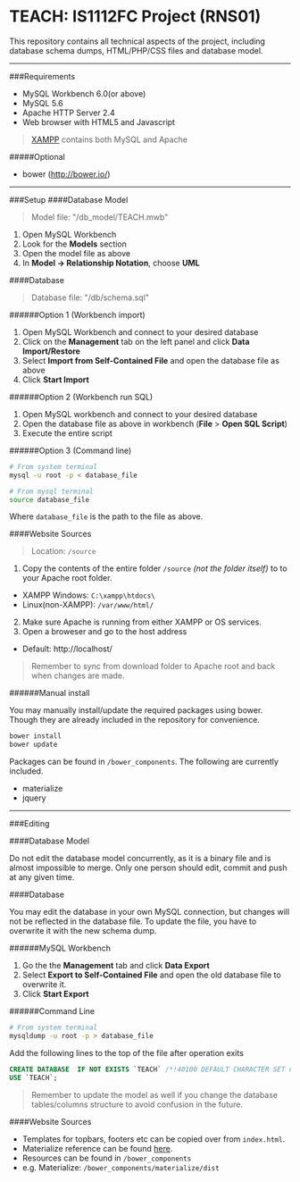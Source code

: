 # TEACH: IS1112FC Project (RNS01)

This repository contains all technical aspects of the project, including database schema dumps, HTML/PHP/CSS files and database model.

---

###Requirements

 - MySQL Workbench 6.0(or above)
 - MySQL 5.6
 - Apache HTTP Server 2.4
 - Web browser with HTML5 and Javascript

> [XAMPP](https://www.apachefriends.org/) contains both MySQL and Apache

#####Optional

 - bower  (http://bower.io/)

---

###Setup
####Database Model

> Model file: "/db_model/TEACH.mwb"

1. Open MySQL Workbench
2. Look for the __Models__ section
3. Open the model file as above
4. In __Model -> Relationship Notation__, choose __UML__

####Database

> Database file: "/db/schema.sql"

######Option 1 (Workbench import)

1. Open MySQL Workbench and connect to your desired database
2. Click on the __Management__ tab on the left panel and click __Data Import/Restore__
3. Select __Import from Self-Contained File__ and open the database file as above
4. Click __Start Import__

######Option 2 (Workbench run SQL)

1. Open MySQL workbench and connect to your desired database
2. Open the database file as above in workbench (__File__ > __Open SQL Script__)
3. Execute the entire script

######Option 3 (Command line)

```bash
# From system terminal 
mysql -u root -p < database_file

# From mysql terminal
source database_file
```

Where `database_file` is the path to the file as above.

####Website Sources

> Location: `/source`

1. Copy the contents of the entire folder `/source` _(not the folder itself)_ to to your Apache root folder. 
 - XAMPP Windows: `C:\xampp\htdocs\`
 - Linux(non-XAMPP): `/var/www/html/`
2. Make sure Apache is running from either XAMPP or OS services.
3. Open a broweser and go to the host address
 - Default: http://localhost/
 
> Remember to sync from download folder to Apache root and back when changes are made.

######Manual install

You may manually install/update the required packages using bower. Though they are already included in the repository for convenience. 

```bash
bower install
bower update
```

Packages can be found in `/bower_components`. The following are currently included.

 - materialize
 - jquery 

---

###Editing

####Database Model

Do not edit the database model concurrently, as it is a binary file and is almost impossible to merge. Only one person should edit, commit and push at any given time.

####Database

You may edit the database in your own MySQL connection, but changes will not be reflected in the database file. To update the file, you have to overwrite it with the new schema dump.

######MySQL Workbench

1. Go the the __Management__ tab and click __Data Export__
2. Select __Export to Self-Contained File__ and open the old database file to overwrite it.
3. Click __Start Export__

######Command Line

```bash
# From system terminal
mysqldump -u root -p > database_file
```

Add the following lines to the top of the file after operation exits

```sql
CREATE DATABASE  IF NOT EXISTS `TEACH` /*!40100 DEFAULT CHARACTER SET utf8 */;
USE `TEACH`;
```

> Remember to update the model as well if you change the database tables/columns structure to avoid confusion in the future.

####Website Sources

 - Templates for topbars, footers etc can be copied over from `index.html`.
 - Materialize reference can be found [here](http://materializecss.com/).
 - Resources can be found in `/bower_components`
  - e.g. Materialize: `/bower_components/materialize/dist`
